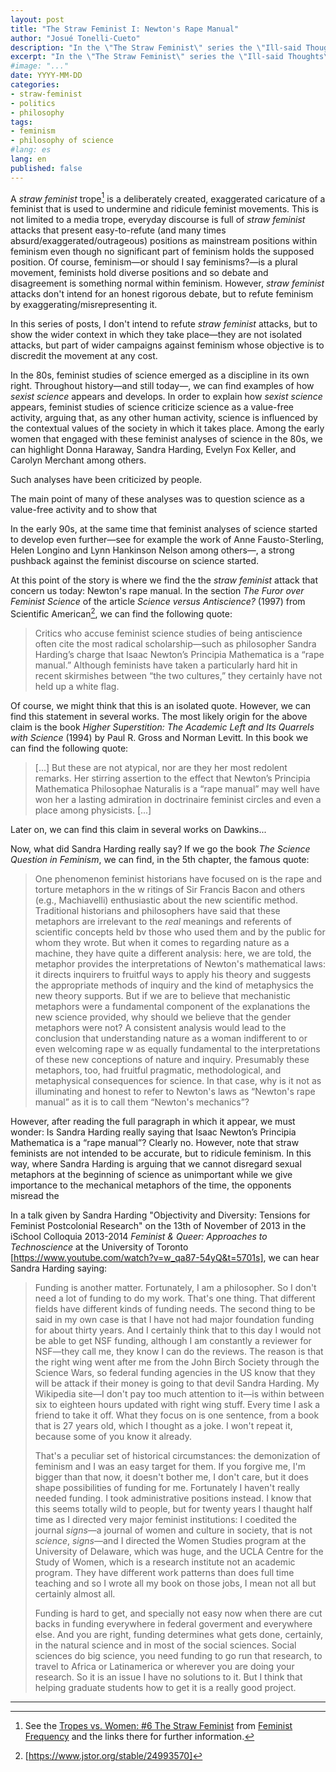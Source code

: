 ```yaml
---
layout: post
title: "The Straw Feminist I: Newton's Rape Manual"
author: "Josué Tonelli-Cueto"
description: "In the \"The Straw Feminist\" series the \"Ill-said Thoughts\" blog, I disprove 'straw feminist' attacks trying to put them also in the wider context in which they occur. In this post, I deal with the so-called \"Newton's rape manual\"."
excerpt: "In the \"The Straw Feminist\" series the \"Ill-said Thoughts\" blog, I disprove 'straw feminist' attacks trying to put them also in the wider context in which they occur. In this post, I deal with the so-called \"Newton's rape manual\"."
#image: "..."
date: YYYY-MM-DD
categories:
- straw-feminist
- politics
- philosophy
tags:
- feminism
- philosophy of science
#lang: es
lang: en
published: false
---
```


A *straw feminist* trope[^ft] is a deliberately created, exaggerated caricature of a feminist that is used to undermine and ridicule feminist movements. This is not limited to a media trope, everyday discourse is full of *straw feminist* attacks that present easy-to-refute (and many times absurd/exaggerated/outrageous) positions as mainstream positions within feminism even though no significant part of feminism holds the supposed position. Of course, feminism—or should I say feminisms?—is a plural movement, feminists hold diverse positions and so debate and disagreement is something normal within feminism. However, *straw feminist* attacks don't intend for an honest rigorous debate, but to refute feminism by exaggerating/misrepresenting it.

In this series of posts, I don't intend to refute *straw feminist* attacks, but to show the wider context in which they take place—they are not isolated attacks, but part of wider campaigns against feminism whose objective is to discredit the movement at any cost.

[^ft]: See the [Tropes vs. Women: #6 The Straw Feminist](https://feministfrequency.com/video/tropes-vs-women-6-the-straw-feminist/) from [Feminist Frequency](https://feministfrequency.com/) and the links there for further information.

In the 80s, feminist studies of science emerged as a discipline in its own right. Throughout history—and still today—, we can find examples of how *sexist science* appears and develops. In order to explain how *sexist science* appears, feminist studies of science criticize science as a value-free activity, arguing that, as any other human activity, science is influenced by the contextual values of the society in which it takes place. Among the early women that engaged with these feminist analyses of science in the 80s, we can highlight Donna Haraway, Sandra Harding, Evelyn Fox Keller, and Carolyn Merchant among others.



Such analyses have been criticized by people.


The main point of many of these analyses was to question science as a value-free activity and to show that

In the early 90s, at the same time that feminist analyses of science started to develop even further—see for example the work of Anne Fausto-Sterling, Helen Longino and Lynn Hankinson Nelson among others—, a strong pushback against the feminist discourse on science started.


At this point of the story is where we find the the *straw feminist* attack that concern us today: Newton's rape manual. In the section *The Furor over Feminist Science* of the article *Science versus Antiscience?* (1997) from Scientific American[^sa], we can find the following quote:

[^sa]: [https://www.jstor.org/stable/24993570]

>Critics who accuse feminist science studies of being antiscience often cite the most radical scholarship—such as philosopher Sandra Harding’s charge that Isaac Newton’s Principia Mathematica is a “rape manual.” Although feminists have taken a particularly hard hit in recent skirmishes between “the two cultures,” they certainly have not held up a white flag.

Of course, we might think that this is an isolated quote. However, we can find this statement in several works. The most likely origin for the above claim is the book *Higher Superstition: The Academic Left and Its Quarrels with Science* (1994) by Paul R. Gross and Norman Levitt. In this book we can find the following quote:

>[...] But these are not atypical, nor are they her most redolent remarks. Her stirring assertion to the effect that Newton’s Principia Mathematica Philosophae Naturalis is a “rape manual” may well have won her a lasting admiration in doctrinaire feminist circles and even a place among physicists. [...]

Later on, we can find this claim in several works on Dawkins...


Now, what did Sandra Harding really say? If we go the book *The Science Question in Feminism*, we can find, in the 5th chapter, the famous quote:

> One phenomenon feminist historians have focused on is the rape and torture metaphors in the w ritings of Sir Francis Bacon and others (e.g., Machiavelli) enthusiastic about the new scientific method. Traditional historians and philosophers have said that these metaphors are irrelevant to the *real* meanings and referents of scientific concepts held bv those who used them and by the public for whom they wrote. But when it comes to regarding nature as a machine, they have quite a different analysis: here, we are told, the metaphor provides the interpretations of Newton's mathematical laws: it directs inquirers to fruitful ways to apply his theory and suggests the appropriate methods of inquiry and the kind of metaphysics the new theory supports. But if
we are to believe that mechanistic metaphors were a fundamental component of the explanations the new science provided, why should we believe that the gender metaphors were not? A consistent analysis would lead to the conclusion that understanding nature as a woman indifferent to or even welcoming rape w as equally fundamental to the interpretations of these new conceptions of nature and inquiry. Presumably these metaphors, too, had fruitful pragmatic, methodological, and metaphysical consequences for science. In that case, why is it not as illuminating and honest to refer to Newton's laws as &ldquo;Newton's rape manual&rdquo; as it is to call them &ldquo;Newton's mechanics&rdquo;?

However, after reading the full paragraph in which it appear, we must wonder: Is Sandra Harding really saying that Isaac Newton’s Principia Mathematica is a “rape manual”? Clearly no. However, note that straw feminists are not intended to be accurate, but to ridicule feminism. In this way, where Sandra Harding is arguing that we cannot disregard sexual metaphors at the beginning of science as unimportant while we give importance to the mechanical metaphors of the time, the opponents misread the

In a talk given by Sandra Harding "Objectivity and Diversity: Tensions for Feminist Postcolonial Research" on the 13th of November of 2013 in the iSchool Colloquia 2013-2014 *Feminist & Queer: Approaches to Technoscience* at the University of Toronto [https://www.youtube.com/watch?v=w_qa87-54yQ&t=5701s], we can hear Sandra Harding saying:

>Funding is another matter. Fortunately, I am a philosopher. So I don't need a lot of funding to do my work. That's one thing. That different fields have different kinds of funding needs. The second thing to be said in my own case is that I have not had major foundation funding for about thirty years. And I certainly think that to this day I would not be able to get NSF funding, although I am constantly a reviewer for NSF—they call me, they know I can do the reviews. The reason is that the right wing went after me from the John Birch Society through the Science Wars, so federal funding agencies in the US know that they will be attack if their money is going to that devil Sandra Harding. My Wikipedia site—I don't pay too much attention to it—is within between six to eighteen hours updated with right wing stuff. Every time I ask a friend to take it off. What they focus on is one sentence, from a book that is 27 years old, which I thought as a joke. I won't repeat it, because some of you know it already.
>
>That's a peculiar set of historical circumstances: the demonization of feminism and I was an easy target for them. If you forgive me, I'm bigger than that now, it doesn't bother me, I don't care, but it does shape possibilities of funding for me. Fortunately I haven't really needed funding. I took administrative positions instead. I know that this seems totally wild to people, but for twenty years I thaught half time as I directed very major feminist institutions: I coedited the journal *signs*—a journal of women and culture in society, that is not *science*, *signs*—and I directed the Women Studies program at the University of Delaware, which was huge, and the UCLA Centre for the Study of Women, which is a research institute not an academic program. They have different work patterns than does full time teaching and so I wrote all my book on those jobs, I mean not all but certainly almost all.
>
>Funding is hard to get, and specially not easy now when there are cut backs in funding everywhere in federal goverment and everywhere else. And you are right, funding determines what gets done, certainly, in the natural science and in most of the social sciences. Social sciences do big science, you need funding to go run that research, to travel to Africa or Latinamerica or wherever you are doing your research. So it is an issue I have no solutions to it. But I think that helping graduate students how to get it is a really good project.    


***
